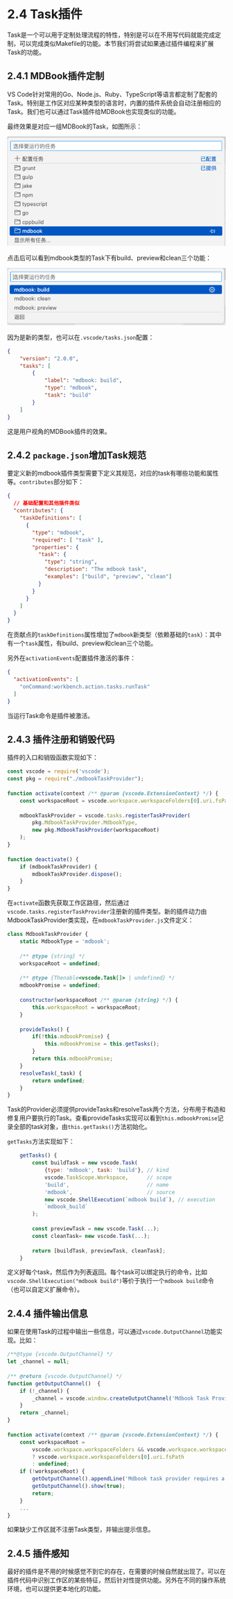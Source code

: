 # 2.4 Task插件

Task是一个可以用于定制处理流程的特性，特别是可以在不用写代码就能完成定制，可以完成类似Makefile的功能。本节我们将尝试如果通过插件编程来扩展Task的功能。

## 2.4.1 MDBook插件定制

VS Code针对常用的Go、Node.js、Ruby、TypeScript等语言都定制了配套的Task。特别是工作区对应某种类型的语言时，内置的插件系统会自动注册相应的Task。我们也可以通过Task插件给MDBook也实现类似的功能。

最终效果是对应一组MDBook的Task，如图所示：

![](../images/ch2.4-01.png)

点击后可以看到mdbook类型的Task下有build、preview和clean三个功能：

![](../images/ch2.4-02.png)

因为是新的类型，也可以在`.vscode/tasks.json`配置：

```json
{
	"version": "2.0.0",
	"tasks": [
		{
			"label": "mdbook: build",
			"type": "mdbook",
			"task": "build"
		}
	]
}
```

这是用户视角的MDBook插件的效果。

## 2.4.2 `package.json`增加Task规范

要定义新的mdbook插件类型需要下定义其规范，对应的task有哪些功能和属性等。`contributes`部分如下：

```json
{
  // 基础配置和其他插件类似
  "contributes": {
    "taskDefinitions": [
      {
        "type": "mdbook",
        "required": [ "task" ],
        "properties": {
          "task": {
            "type": "string",
            "description": "The mdbook task",
            "examples": ["build", "preview", "clean"]
          }
        }
      }
    ]
  }
}
```

在贡献点的`taskDefinitions`属性增加了`mdbook`新类型（依赖基础的`task`）：其中有一个`task`属性，有build、preview和clean三个功能。

另外在`activationEvents`配置插件激活的事件：

```json
{
  "activationEvents": [
    "onCommand:workbench.action.tasks.runTask"
  ]
}
```

当运行Task命令是插件被激活。

## 2.4.3 插件注册和销毁代码

插件的入口和销毁函数实现如下：

```js
const vscode = require('vscode');
const pkg = require("./mdbookTaskProvider");

function activate(context /** @param {vscode.ExtensionContext} */) {
	const workspaceRoot = vscode.workspace.workspaceFolders[0].uri.fsPath;

	mdbookTaskProvider = vscode.tasks.registerTaskProvider(
		pkg.MdbookTaskProvider.MdbookType,
		new pkg.MdbookTaskProvider(workspaceRoot)
	);
}

function deactivate() {
	if (mdbookTaskProvider) {
		mdbookTaskProvider.dispose();
	}
}
```

在`activate`函数先获取工作区路径，然后通过`vscode.tasks.registerTaskProvider`注册新的插件类型。新的插件动力由MdbookTaskProvider类实现，在`mdbookTaskProvider.js`文件定义：

```js
class MdbookTaskProvider {
	static MdbookType = 'mdbook';

	/** @type {string} */
	workspaceRoot = undefined;

	/** @type {Thenable<vscode.Task[]> | undefined} */
	mdbookPromise = undefined;

	constructor(workspaceRoot /** @param {string} */) {
		this.workspaceRoot = workspaceRoot;
	}

	provideTasks() {
		if(!this.mdbookPromise) {
			this.mdbookPromise = this.getTasks();
		}
		return this.mdbookPromise;
	}
	resolveTask(_task) {
		return undefined;
	}
}
```

Task的Provider必须提供provideTasks和resolveTask两个方法，分布用于构造和修复用户要执行的Task。查看provideTasks实现可以看到`this.mdbookPromise`记录全部的task对象，由`this.getTasks()`方法初始化。

`getTasks`方法实现如下：

```js
	getTasks() {
		const buildTask = new vscode.Task(
			{type: 'mdbook', task: 'build'}, // kind
			vscode.TaskScope.Workspace,      // scope
			'build',                         // name
			'mdbook',                        // source
			new vscode.ShellExecution(`mdbook build`), // execution
			`mdbook_build`
		);

		const previewTask = new vscode.Task(...);
		const cleanTask= new vscode.Task(...);

		return [buildTask, previewTask, cleanTask];
	}
```

定义好每个task，然后作为列表返回。每个task可以绑定执行的命令，比如`vscode.ShellExecution("mdbook build")`等价于执行一个`mdbook build`命令（也可以自定义扩展命令）。

## 2.4.4 插件输出信息

如果在使用Task的过程中输出一些信息，可以通过`vscode.OutputChannel`功能实现。比如：

```js
/**@type {vscode.OutputChannel} */
let _channel = null;

/** @return {vscode.OutputChannel} */
function getOutputChannel()  {
	if (!_channel) {
		_channel = vscode.window.createOutputChannel('Mdbook Task Provider');
	}
	return _channel;
}

function activate(context /** @param {vscode.ExtensionContext} */) {
	const workspaceRoot =
		vscode.workspace.workspaceFolders && vscode.workspace.workspaceFolders.length > 0
		? vscode.workspace.workspaceFolders[0].uri.fsPath
		: undefined;
	if (!workspaceRoot) {
		getOutputChannel().appendLine('Mdbook task provider requires a workspace root.');
		getOutputChannel().show(true);
		return;
	}
	...
}
```

如果缺少工作区就不注册Task类型，并输出提示信息。

## 2.4.5 插件感知

最好的插件是不用的时候感觉不到它的存在，在需要的时候自然就出现了。可以在插件代码中识别工作区的某些特征，然后针对性提供功能。另外在不同的操作系统环境，也可以提供更本地化的功能。

<!--
https://code.visualstudio.com/api/extension-guides/task-provider

https://github.com/microsoft/vscode-extension-samples/tree/main/task-provider-sample
https://github.com/athackst/vscode-ament-task-provider

https://github.com/Microsoft/vscode/issues/71089
-->
